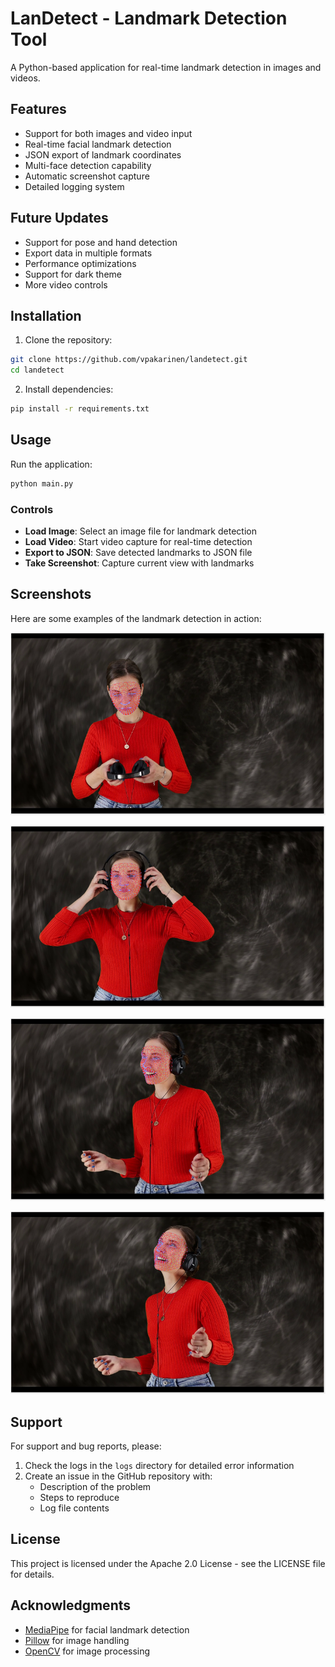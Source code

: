 # LanDetect - Landmark Detection Tool

A Python-based application for real-time landmark detection in images and videos.

## Features

- Support for both images and video input
- Real-time facial landmark detection
- JSON export of landmark coordinates
- Multi-face detection capability
- Automatic screenshot capture
- Detailed logging system

## Future Updates

- Support for pose and hand detection
- Export data in multiple formats
- Performance optimizations
- Support for dark theme
- More video controls

## Installation

1. Clone the repository:
```bash
git clone https://github.com/vpakarinen/landetect.git
cd landetect
```

2. Install dependencies:
```bash
pip install -r requirements.txt
```

## Usage

Run the application:
```bash
python main.py
```

### Controls

- **Load Image**: Select an image file for landmark detection
- **Load Video**: Start video capture for real-time detection
- **Export to JSON**: Save detected landmarks to JSON file
- **Take Screenshot**: Capture current view with landmarks

## Screenshots

Here are some examples of the landmark detection in action:

![Example 1](screenshots/screenshot_20250212_194901.png)

![Example 2](screenshots/screenshot_20250212_194915.png)

![Example 3](screenshots/screenshot_20250212_195010.png)

![Example 4](screenshots/screenshot_20250212_195018.png)

## Support

For support and bug reports, please:

1. Check the logs in the `logs` directory for detailed error information
2. Create an issue in the GitHub repository with:
   - Description of the problem
   - Steps to reproduce
   - Log file contents

## License

This project is licensed under the Apache 2.0 License - see the LICENSE file for details.

## Acknowledgments

- [MediaPipe](https://mediapipe.dev/) for facial landmark detection
- [Pillow](https://python-pillow.org/) for image handling
- [OpenCV](https://opencv.org/) for image processing
